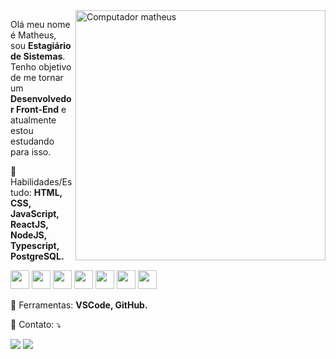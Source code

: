 <img src="https://raw.githubusercontent.com/MicaelliMedeiros/micaellimedeiros/master/image/computer-illustration.png" min-width="400px" max-width="400px" width="400px" align="right" alt="Computador matheus">

<p align="left">
  Olá meu nome é Matheus, sou <strong>Estagiário de Sistemas</strong>. Tenho objetivo de me tornar um <strong>Desenvolvedor Front-End</strong> e atualmente estou estudando para isso.
</p>

<p align="left">
  👻 Habilidades/Estudo: <strong>HTML, CSS, JavaScript, ReactJS, NodeJS, Typescript, PostgreSQL.</strong>
</p>

<p align="left">
  <img src="https://xesque.rocketseat.dev/platform/tech/html5.svg" min-width="30px" max-width="30px" width="30px"/>
  <img src="https://xesque.rocketseat.dev/platform/tech/css3.svg" min-width="30px" max-width="30px" width="30px"/>
  <img src="https://xesque.rocketseat.dev/platform/tech/javascript.svg" min-width="30px" max-width="30px" width="30px"/>
  <img src="https://xesque.rocketseat.dev/platform/tech/reactjs.svg" min-width="30px" max-width="30px" width="30px"/>
  <img src="https://xesque.rocketseat.dev/platform/tech/node.svg" min-width="30px" max-width="30px" width="30px"/>
  <img src="https://xesque.rocketseat.dev/platform/tech/typescript.svg" min-width="30px" max-width="30px" width="30px"/>
  <img src="https://xesque.rocketseat.dev/platform/tech/postgresql.svg" min-width="30px" max-width="30px" width="30px"/> 
</p>

<p align="left">
  💼 Ferramentas: <strong>VSCode, GitHub.</strong>
</p>

<p align="left">
  💌 Contato: ⤵️
</p>

<p align="left">
  <a href="https://www.instagram.com/matheusfalavigna/" alt="Instagram">
  <img src="https://img.shields.io/badge/-Instagram-DF0174?style=for-the-badge&logo=instagram&logoColor=white&link=https://www.instagram.com/iuricoding/"/></a>

  <a href="https://www.linkedin.com/in/matheusfalavigna/" alt="Linkedin">
  <img src="https://img.shields.io/badge/-Linkedin-0e76a8?style=for-the-badge&logo=Linkedin&logoColor=white&link=https://www.linkedin.com/in/iuricode" /></a>
</p30
